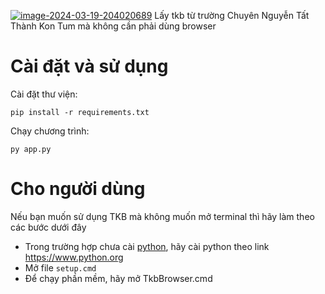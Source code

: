 <a href="https://ibb.co/ZfNt6K2"><img src="https://i.ibb.co/GdFBvkH/image-2024-03-19-204020689.png" alt="image-2024-03-19-204020689" border="0"></a>
Lấy tkb từ trường Chuyên Nguyễn Tất Thành Kon Tum mà không cần phải dùng browser

# Cài đặt và sử dụng
Cài đặt thư viện:
```
pip install -r requirements.txt
```

Chạy chương trình:
```
py app.py
```

# Cho người dùng
Nếu bạn muốn sử dụng TKB mà không muốn mở terminal thì hãy làm theo các bước dưới đây
- Trong trường hợp chưa cài [python](https://www.python.org), hãy cài python theo link https://www.python.org
- Mở file `setup.cmd`
- Để chạy phần mềm, hãy mở TkbBrowser.cmd